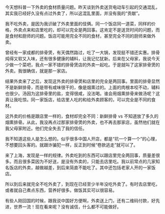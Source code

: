 今天想科普一下外卖的食材质量问题。昨天谈到外卖送货电动车引起的交通混乱，其实我已经好久没有点过外卖了，所以这混乱里面，并没有我的“贡献”。

我不吃外卖，是因为我识破了外卖里面的伎俩。同一个饭店同一道菜，同样的价格，外卖点来和店里吃的，却可以完全是两回事。这肯定不是送货时间的问题，而是食材和厨师的问题。饭店可能用完全不同的食材，甚至完全不同的厨师来做外卖。

曾经有一家成都的排骨煲，有天偶然路过，吃了一大锅，发现挺不错还实惠。排骨炖得又软又入味，还有很多健康的辅料，让我记忆犹新。后来在父母家，我说今天少做一个菜吧，我点一家不错的排骨煲店的外卖一起吃。于是就叫了这家排骨煲的外卖。我很确信，就是那一家店。

结果外卖来了之后，发现这外卖的排骨煲和店里的完全是两回事。里面的排骨显然不是新鲜排骨，而是带有咸味很干的，像是烟熏过的。上面的肉根本咬不动，辅料也很少。汤因为这排骨里的盐，变得很咸，没法喝。谁会用烟熏排骨来做汤呢？这真让我吃惊。同一家饭店，给店里人吃的和给外卖顾客的，可以完全是不同的食材。

这外卖的价格是跟店里一样的，食材却完全不同：新鲜排骨 vs 不知道放了多久的烟熏排骨。从此，我没再点过那家排骨煲的外卖，也不再去那家店，虽然他们就在我父母家附近。他们完全失去了我的信任。

我不知道这些人是怎么想的。似乎很多中国人开店，都是“坑一个算一个”的心理，不想要回头客的。就跟诈骗犯一样，反正到时候“卷款逃走”就可以了。

来了上海，发现是一样的规律。外卖吃到的东西可以跟店里完全两回事，质量差很多。而且很多菜因为不好送，是没有外卖的，只能去店里吃。我以前常点的几家知名饭店的外卖，越做越差，到后来简直不能吃了。其中还包括老家人开的一家饭店。

所以到后来就完全不吃外卖了，到现在已经至少半年没吃外卖了。有时去店里吃，或者就自己煮点东西，营养好很多。做饭其实可以很容易。

有些人刚回国的时候，跟我说中国好方便啊，外卖送上门，还有二维码付款，好先进，世界一流！现在看来呢？没有诚信，什么都不可能做好。
